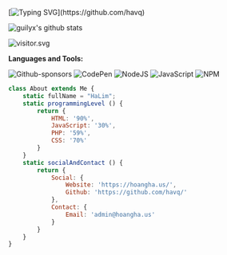 [![Typing SVG](https://readme-typing-svg.herokuapp.com?color=%2336BCF7&size=25&vCenter=true&height=40&lines=Hi%2C+I'm+HaLim!;Welcome+to+my+Github!)](https://github.com/havq)

![guilyx's github stats](https://bad-apple-github-readme.vercel.app/api?show_bg=1&username=havq)

<!--
**havq/havq** is a ✨ _special_ ✨ repository because its `README.md` (this file) appears on your GitHub profile.

Here are some ideas to get you started:

- 🔭 I’m currently working on ...
- 🌱 I’m currently learning ...
- 👯 I’m looking to collaborate on ...
- 🤔 I’m looking for help with ...
- 💬 Ask me about ...
- 📫 How to reach me: ...
- 😄 Pronouns: ...
- ⚡ Fun fact: ...
-->


<p>
<img src="https://count.getloli.com/get/@ProCoderEris?theme=rule34" alt="visitor.svg"/>
</p> 

**Languages and Tools:** 

![Github-sponsors](https://img.shields.io/badge/sponsor-30363D?style=for-the-badge&logo=GitHub-Sponsors&logoColor=#EA4AAA)  ![CodePen](https://img.shields.io/badge/Codepen-000000?style=for-the-badge&logo=codepen&logoColor=white)
![NodeJS](https://img.shields.io/badge/node.js-6DA55F?style=for-the-badge&logo=node.js&logoColor=white) ![JavaScript](https://img.shields.io/badge/javascript-%23323330.svg?style=for-the-badge&logo=javascript&logoColor=%23F7DF1E) ![NPM](https://img.shields.io/badge/NPM-%23000000.svg?style=for-the-badge&logo=npm&logoColor=white) 


```javascript
class About extends Me {
    static fullName = "HaLim";
    static programmingLevel () {
        return {
            HTML: '90%',
            JavaScript: '30%',
            PHP: '59%',
            CSS: '70%'
        }
    }
    static socialAndContact () {
        return {
            Social: {
                Website: 'https://hoangha.us/',
                Github: 'https://github.com/havq/'
            },
            Contact: {
                Email: 'admin@hoangha.us'
            }
        }
    }
}
```
